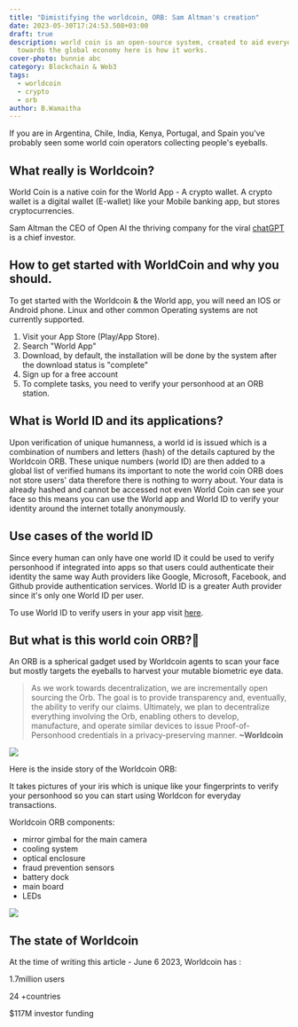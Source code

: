 ```yaml
---
title: "Dimistifying the worldcoin, ORB: Sam Altman's creation"
date: 2023-05-30T17:24:53.508+03:00
draft: true
description: world coin is an open-source system, created to aid everyone
  towards the global economy here is how it works.
cover-photo: bunnie abc
category: Blockchain & Web3
tags:
  - worldcoin
  - crypto
  - orb
author: B.Wamaitha
---
```

If you are in Argentina, Chile, India, Kenya, Portugal, and Spain you've probably seen some world coin operators collecting people's eyeballs.

## What really is Worldcoin?

World Coin is a native coin for the World App - A crypto wallet. A crypto wallet is a digital wallet (E-wallet) like your Mobile banking app, but stores cryptocurrencies.

Sam Altman the CEO of Open AI the thriving company for the viral [chatGPT](https://www.bunnieabc.com/post/what-is-chat-gpt-and-why-you-need-it/) is a chief investor.

## How to get started with WorldCoin and why you should.

To get started with the Worldcoin & the World app, you will need an IOS or Android phone. Linux and other common Operating systems are not currently supported.

1. Visit your App Store (Play/App Store).
1. Search "World App"
1. Download, by default, the installation will be done by the system after the download status is "complete"
1. Sign up for a free account
1. To complete tasks, you need to verify your personhood at an ORB station.

## What is World ID  and its applications?

Upon verification of unique humanness, a world id is issued which is a combination of numbers and letters (hash) of the details captured by the Worldcoin ORB. These unique numbers (world ID) are then added to a global list of verified humans its important to note the world coin ORB does not store users' data therefore there is nothing to worry about. Your data is already hashed and cannot be accessed not even World Coin can see your face so this means you can use the World app and World ID to verify your identity around the internet totally anonymously.

## Use cases of the world ID

Since every human can only have one world ID it could be used to verify personhood if integrated into apps so that users could authenticate their identity the same way Auth providers like Google, Microsoft, Facebook, and Github provide authentication services. World ID is a greater Auth provider since it's only one World ID per user.  

To use World ID to verify users in your app visit [here](https://docs.worldcoin.org/apps). 

## But what is this world coin ORB?🤔

An ORB is a spherical gadget used by Worldcoin agents to scan your face but mostly targets the eyeballs to harvest your mutable biometric eye data.

> As we work towards decentralization, we are incrementally open sourcing the Orb. The goal is to provide transparency and, eventually, the ability to verify our claims. Ultimately, we plan to decentralize everything involving the Orb, enabling others to develop, manufacture, and operate similar devices to issue Proof-of-Personhood credentials in a privacy-preserving manner.
> **~Worldcoin**

![](/uploads/overview-orb-min.png)

Here is the inside story of the Worldcoin ORB:

It takes pictures of your iris which is unique like your fingerprints to verify your personhood so you can start using Worldcon for everyday transactions.

Worldcoin ORB components:

- mirror gimbal for the main camera
- cooling system
- optical enclosure
- fraud prevention sensors
- battery dock
- main board
- LEDs

![](/uploads/3f406fd4-79f6-4454-9179-6effd251fc23_opening-orb-look-inside-worldcoin-biometric-imaging-device-2.webp)

## The state of Worldcoin

At the time of writing this article - June 6 2023, Worldcoin has :

1.7million users

24 +countries

$117M investor funding
